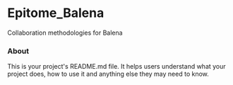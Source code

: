 Epitome_Balena
==============

Collaboration methodologies for Balena

### About

This is your project's README.md file. It helps users understand what your
project does, how to use it and anything else they may need to know.